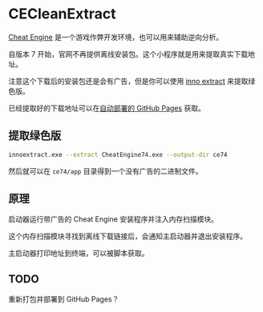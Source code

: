 # CECleanExtract

[Cheat Engine][ce] 是一个游戏作弊开发环境，也可以用来辅助逆向分析。

自版本 7 开始，官网不再提供离线安装包。这个小程序就是用来提取真实下载地址。

注意这个下载后的安装包还是会有广告，但是你可以使用 [inno extract][ie] 来提取绿色版。

已经提取好的下载地址可以在[自动部署的 GitHub Pages][gh_pages] 获取。

## 提取绿色版

```sh
innoextract.exe --extract CheatEngine74.exe --output-dir ce74
```

然后就可以在 `ce74/app` 目录得到一个没有广告的二进制文件。

## 原理

启动器运行带广告的 Cheat Engine 安装程序并注入内存扫描模块。

这个内存扫描模块寻找到离线下载链接后，会通知主启动器并退出安装程序。

主启动器打印地址到终端，可以被脚本获取。

## TODO

重新打包并部署到 GitHub Pages？

[gh_pages]: https://jixunmoe.github.io/CECleanInstallerExtract/
[ce]: https://github.com/cheat-engine/cheat-engine
[ie]: https://constexpr.org/innoextract/
